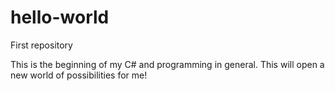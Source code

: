 # hello-world
First repository

This is the beginning of my C# and programming in general. This will open a new world of possibilities for me!
